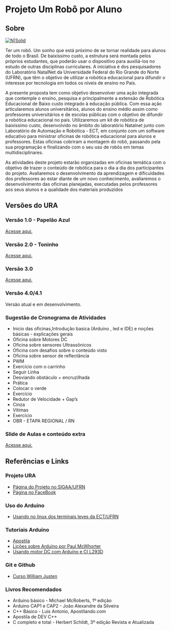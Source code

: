 # Projeto Um Robô por Aluno
## Sobre

[![N|Solid](http://www.natalnet.br/ura/wp-content/themes/Ura/images/logo.png)](http://www.natalnet.br/ura/)

Ter um robô. Um sonho que está próximo de se tornar realidade para alunos de todo o Brasil. De baixíssimo custo, a estrutura será montada pelos próprios estudantes, que poderão usar o dispositivo para auxiliá-los no estudo de outras disciplinas curriculares.
A iniciativa é dos pesquisadores do Laboratório NatalNet da Universidade Federal do Rio Grande do Norte (UFRN), que têm o objetivo de utilizar a robótica educacional para difundir o interesse por tecnologia em todos os níveis de ensino no País.

A presente proposta tem como objetivo desenvolver uma ação integrada que contemple o ensino, pesquisa e principalmente a extensão de Robótica Educacional de Baixo custo integrado à educação pública. Com essa ação articularemos alunos universitários, alunos do ensino médio assim como professores universitários e de escolas públicas com o objetivo de difundir a robótica educacional no país. Utilizaremos um kit de robótica de baixíssimo custo, desenvolvido no âmbito do laboratório Natalnet junto com Laboratório de Automação e Robótica - ECT, em conjunto com um software educativo para ministrar oficinas de robótica educacional para alunos e professores. Estas oficinas  cobriram a montagem do robô, passando pela sua programação e finalizando com o seu uso de robôs em temas multidisciplinares.

As atividades deste projeto estarão organizadas em oficinas temática com o objetivo de trazer o conteúdo de robótica para o dia a dia dos participantes do projeto. Avaliaremos o desenvolvimento da aprendizagem e dificuldades dos professores ao estar diante de um novo conhecimento, avaliaremos o desenvolvimento das oficinas planejadas, executadas pelos professores aos seus alunos e a qualidade dos materiais produzidos

## Versões do URA

### Versão 1.0 - Papelão Azul

[Acesse aqui.](https://github.com/lar-ect/URA/tree/v1.0)

### Versão 2.0 - Toninho

[Acesse aqui.](https://github.com/lar-ect/URA/tree/v2.0)

### Versão 3.0

[Acesse aqui.](https://github.com/lar-ect/URA/tree/v3.0)

### Versão 4.0/4.1

Versão atual e em desenvolvimento.

### Sugestão de Cronograma de Atividades
* Inicio das oficinas,Introdução basica (Arduino ,  led e IDE) e noções básicas - explicações gerais
* Oficina sobre Motores DC
* Oficina sobre sensores Ultrassônicos
* Oficina com desafios sobre o conteúdo visto
* Oficina sobre sensor de reflectância 
* PWM
* Exercício com o carrinho
* Seguir Linha
* Desviando obstáculo + encruzilhada
* Prática
* Colocar o verde
* Exercício
* Redutor de Velocidade + Gap’s
* Cinza
* Vítimas
* Exercício
* OBR - ETAPA REGIONAL / RN

### Slide de Aulas e conteúdo extra
[Acesse aqui.](Slides%20de%20aula)

## Referências e Links

### Projeto URA
* [Página do Projeto no SIGAA/UFRN](https://sigaa.ufrn.br/sigaa/link/public/extensao/visualizacaoAcaoExtensao/91803806)
* [Página no FaceBook](https://www.facebook.com/URAUFRN/)

### Uso do Arduíno
* [Usando no linux dos terminais leves da ECT/UFRN](https://github.com/orivaldosantana/GPRo/tree/master/arduino)

### Tutoriais Arduíno
* [Apostila](http://cursodearduino.com.br/apostila/apostila-rev4.pdf)
* [Lições sobre Arduíno por Paul McWhorter](http://www.toptechboy.com/arduino-lessons/)
* [Usando motor DC com Arduíno e CI L293D](http://www.arduinoecia.com.br/2014/04/controle-de-motor-cc-com-o-l293d-ponte-h.html)

### Git e Github
* [Curso William Justen](http://willianjusten.teachable.com/courses/git-e-github-para-iniciantes)

### Livros Recomendados
* Arduino básico - Michael McRoberts, 1º edição
* Arduino CAP1 e CAP2 -  João Alexandre da Silveira
* C++ Básico - Luis Antonio, Apostilando.com
* Apostila de DEV C++
* C completo e total - Herbert Schildt, 3º edição Revista e Atualizada
